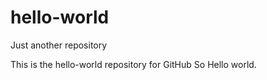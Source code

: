 # hello-world
Just another repository

This is the hello-world repository for GitHub
So Hello world. 
